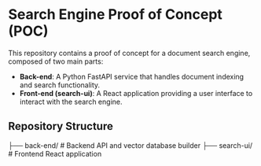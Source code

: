 # Search Engine Proof of Concept (POC)

This repository contains a proof of concept for a document search engine, composed of two main parts:

- **Back-end**: A Python FastAPI service that handles document indexing and search functionality.
- **Front-end (search-ui)**: A React application providing a user interface to interact with the search engine.

## Repository Structure

├── back-end/       # Backend API and vector database builder
├── search-ui/      # Frontend React application
